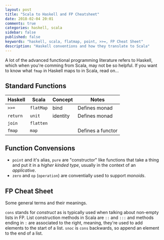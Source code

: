 ```yaml
---
layout: post
title: "Scala to Haskell and FP Cheatsheet"
date: 2018-02-04 20:01
comments: true
categories: haskell, scala
sidebar: false
published: false
keywords: "haskell, scala, flatmap, point, >>=, FP Cheat Sheet"
description: "Haskell conventions and how they translate to Scala"
---
```


A lot of the advanced functional programming literature refers to Haskell, which when you're comming from Scala, may not be so helpful. If you want to know what `fmap` in Haskell maps to in Scala, read on...

<!-- more -->

## Standard Functions

|  Haskell |   Scala   |  Concept |                  Notes                  |
|----------|-----------|----------|-----------------------------------------|
| `>>=`    | `flatMap` | bind     | Defines monad                           |
| `return` | `unit`    | identity | Defines monad                           |
| `join`   | `flatten` |          |                                         |
| `fmap`   | `map`     |          | Defines a functor                       |


## Function Convensions

 * `point` and it's alias, `pure` are "constructor" like functions that take a thing and put it in a _higher kinded type_, usually in the context of an _applicative_.
 * `zero` and `op` (`operation`) are conventially used to support _monoids_. 

## FP Cheat Sheet

Some general terms and their meanings.

`cons` stands for _construct_ as is typically used when talking about non-empty lists in FP. List construction methods in Scala are `::` and `:::` and methods ending in `:` are associated to the right, meaning, they're used to add elements to the start of a list.
`snoc` is `cons` backwards, so append an element to the end of a list.
